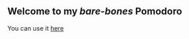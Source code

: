 ## Welcome to my _bare-bones_ Pomodoro

You can use it [here](https://armandsmm.github.io/pomodoro/)
